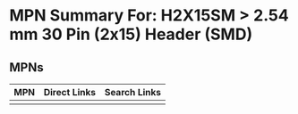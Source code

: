 



# MPN Summary For: H2X15SM > 2.54 mm 30 Pin (2x15) Header (SMD)

## MPNs
  

|MPN|Direct Links|Search Links|
| :--- | :--- | :--- |
||||
